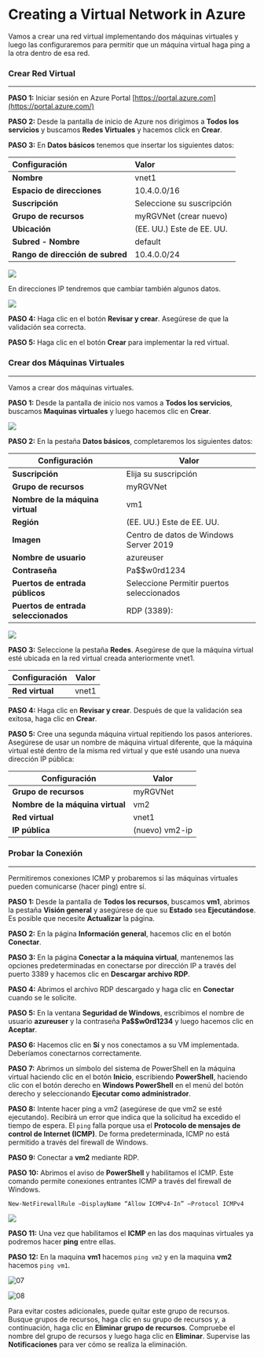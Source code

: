 # Creating a Virtual Network in Azure

Vamos a crear una red virtual implementando dos máquinas virtuales y luego las configuraremos para permitir que un máquina virtual haga ping a la otra dentro de esa red.

### Crear Red Virtual

------

**PASO 1:** Iniciar sesión en Azure Portal [https://portal.azure.com](https://portal.azure.com/)

**PASO 2:** Desde la pantalla de inicio de Azure nos dirigimos a **Todos los servicios** y buscamos **Redes Virtuales** y hacemos click en **Crear**.

**PASO 3:** En **Datos básicos** tenemos que insertar los siguientes datos:

| Configuración                    | Valor                     |
| :------------------------------- | :------------------------ |
| **Nombre**                       | vnet1                     |
| **Espacio de direcciones**       | 10.4.0.0/16               |
| **Suscripción**                  | Seleccione su suscripción |
| **Grupo de recursos**            | myRGVNet (crear nuevo)    |
| **Ubicación**                    | (EE. UU.) Este de EE. UU. |
| **Subred - Nombre**              | default                   |
| **Rango de dirección de subred** | 10.4.0.0/24               |

![](img/01.png)

En direcciones IP tendremos que cambiar también algunos datos.

![](img/02.png)

**PASO 4:** Haga clic en el botón **Revisar y crear**. Asegúrese de que la validación sea correcta.

**PASO 5:** Haga clic en el botón **Crear** para implementar la red virtual.

### Crear dos Máquinas Virtuales

------

Vamos a crear dos máquinas virtuales.

**PASO 1:** Desde la pantalla de inicio nos vamos a **Todos los servicios**, buscamos **Maquinas virtuales** y luego hacemos clic en **Crear**.

![](img/03.png)

**PASO 2:** En la pestaña **Datos básicos**, completaremos los siguientes datos:

| Configuración                        | Valor                                     |
| ------------------------------------ | ----------------------------------------- |
| **Suscripción**                      | Elija su suscripción                      |
| **Grupo de recursos**                | myRGVNet                                  |
| **Nombre de la máquina virtual**     | vm1                                       |
| **Región**                           | (EE. UU.) Este de EE. UU.                 |
| **Imagen**                           | Centro de datos de Windows Server 2019    |
| **Nombre de usuario**                | azureuser                                 |
| **Contraseña**                       | Pa$$w0rd1234                              |
| **Puertos de entrada públicos**      | Seleccione Permitir puertos seleccionados |
| **Puertos de entrada seleccionados** | RDP (3389):                               |

![](img/04.png)

**PASO 3:** Seleccione la pestaña **Redes**. Asegúrese de que la máquina virtual esté ubicada en la red virtual creada anteriormente vnet1.

| Configuración   | Valor |
| --------------- | ----- |
| **Red virtual** | vnet1 |

**PASO 4:** Haga clic en **Revisar y crear**. Después de que la validación sea exitosa, haga clic en **Crear**. 

**PASO 5:** Cree una segunda máquina virtual repitiendo los pasos anteriores. Asegúrese de usar un nombre de máquina virtual diferente, que la máquina virtual esté dentro de la misma red virtual y que esté usando una nueva dirección IP pública:

| Configuración                    | Valor          |
| -------------------------------- | -------------- |
| **Grupo de recursos**            | myRGVNet       |
| **Nombre de la máquina virtual** | vm2            |
| **Red virtual**                  | vnet1          |
| **IP pública**                   | (nuevo) vm2-ip |

### Probar la Conexión

------

Permitiremos conexiones ICMP y probaremos si las máquinas virtuales pueden comunicarse (hacer ping) entre sí.

**PASO 1:** Desde la pantalla de **Todos los recursos**, buscamos **vm1**, abrimos la pestaña **Visión general** y asegúrese de que su **Estado** sea **Ejecutándose**. Es posible que necesite **Actualizar** la página.

**PASO 2:** En la página **Información general**, hacemos clic en el botón **Conectar**.

**PASO 3:** En la página **Conectar a la máquina virtual**, mantenemos las opciones predeterminadas en conectarse por dirección IP a través del puerto 3389 y hacemos clic en **Descargar archivo RDP**.

**PASO 4:** Abrimos el archivo RDP descargado y haga clic en **Conectar** cuando se le solicite.

**PASO 5:** En la ventana **Seguridad de Windows**, escribimos el nombre de usuario **azureuser** y la contraseña **Pa$$w0rd1234** y luego hacemos clic en **Aceptar**.

**PASO 6:** Hacemos clic en **Sí** y nos conectamos a su VM implementada. Deberíamos conectarnos correctamente.

**PASO 7:** Abrimos un símbolo del sistema de PowerShell en la máquina virtual haciendo clic en el botón **Inicio**, escribiendo **PowerShell**, haciendo clic con el botón derecho en **Windows PowerShell** en el menú del botón derecho y seleccionando **Ejecutar como administrador**.

**PASO 8:** Intente hacer ping a vm2 (asegúrese de que vm2 se esté ejecutando). Recibirá un error que indica que la solicitud ha excedido el tiempo de espera. El `ping` falla porque usa el **Protocolo de mensajes de control de Internet (ICMP)**. De forma predeterminada, ICMP no está permitido a través del firewall de Windows.

**PASO 9:** Conectar a **vm2** mediante RDP.

**PASO 10:** Abrimos el aviso de **PowerShell** y habilitamos el ICMP. Este comando permite conexiones entrantes ICMP a través del firewall de Windows.

```
New-NetFirewallRule –DisplayName “Allow ICMPv4-In” –Protocol ICMPv4
```

![](img/06.png)

**PASO 11:** Una vez que habilitamos el **ICMP** en las dos maquinas virtuales ya podremos hacer **ping** entre ellas.

**PASO 12:** En la maquina **vm1** hacemos `ping vm2` y en la maquina **vm2** hacemos `ping vm1`.

![07](img/07.png)

![08](img/08.png)

Para evitar costes adicionales, puede quitar este grupo de recursos. Busque grupos de recursos, haga clic en su grupo de recursos y, a continuación, haga clic en **Eliminar grupo de recursos**. Compruebe el nombre del grupo de recursos y luego haga clic en **Eliminar**. Supervise las **Notificaciones** para ver cómo se realiza la eliminación.